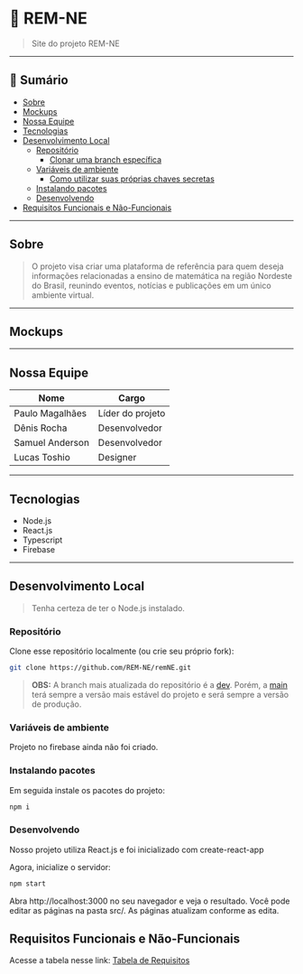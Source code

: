 # 📘 REM-NE

> Site do projeto REM-NE

---

## 📑 Sumário

- [Sobre](#sobre)
- [Mockups](#mockups)
- [Nossa Equipe](#nossa-equipe)
- [Tecnologias](#tecnologias)
- [Desenvolvimento Local](#desenvolvimento-local)
  - [Repositório](#repositório)
    - [Clonar uma branch específica](#clonar-uma-branch-específica)
  - [Variáveis de ambiente](#variáveis-de-ambiente)
    - [Como utilizar suas próprias chaves secretas](#como-utilizar-suas-próprias-chaves-secretas)
  - [Instalando pacotes](#instalando-pacotes)
  - [Desenvolvendo](#desenvolvendo)
- [Requisitos Funcionais e Não-Funcionais](#requisitos-funcionais-e-não-funcionais)

---

## Sobre

> O projeto visa criar uma plataforma de referência para quem deseja informações relacionadas a ensino de matemática na região Nordeste do Brasil, reunindo eventos, notícias e publicações em um único ambiente virtual.

---

## Mockups
---

## Nossa Equipe

| Nome         | Cargo         | 
|--------------|---------------|
| Paulo Magalhães   | Líder do projeto |
| Dênis Rocha  | Desenvolvedor |
| Samuel Anderson  | Desenvolvedor |
| Lucas Toshio  | Designer |

---

## Tecnologias

- Node.js
- React.js
- Typescript
- Firebase
---

## Desenvolvimento Local

> Tenha certeza de ter o Node.js instalado.

### Repositório

Clone esse repositório localmente (ou crie seu próprio fork):

```bash
git clone https://github.com/REM-NE/remNE.git
```

> **OBS:** A branch mais atualizada do repositório é a [dev](https://github.com/REM-NE/remNE/tree/dev). Porém, a [main](https://github.com/REM-NE/remNE/tree/main) terá sempre a versão mais estável do projeto e será sempre a versão de produção.

### Variáveis de ambiente

Projeto no firebase ainda não foi criado.

### Instalando pacotes

Em seguida instale os pacotes do projeto:

```bash
npm i
```

### Desenvolvendo
Nosso projeto utiliza React.js e foi inicializado com create-react-app

Agora, inicialize o servidor:

```bash
npm start
```

Abra http://localhost:3000 no seu navegador e veja o resultado.
Você pode editar as páginas na pasta src/. As páginas atualizam conforme as edita.

## Requisitos Funcionais e Não-Funcionais
Acesse a tabela nesse link: [Tabela de Requisitos](https://app.clickup.com/90131889362/v/l/li/901315745808?pr=90137960275)
